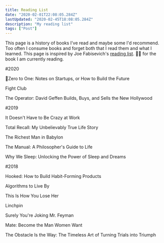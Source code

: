 ```yaml
---
title: Reading List
date: "2020-02-01T22:08:05.284Z"
lastUpdated: "2020-02-45T18:08:05.284Z"
description: "My reading list"
tags: ["Post"]
---
```


This page is a history of books I've read and maybe some I'd recommend. Too often I consume books and forget both that I read them and what I learned. This page is inspired by Joe Fabisevich's [reading list](https://www.fabisevi.ch/reading-list/). 🏃‍♂️ for the book I am currently reading.

#2020

🏃Zero to One: Notes on Startups, or How to Build the Future

Fight Club

The Operator: David Geffen Builds, Buys, and Sells the New Hollywood

#2019

It Doesn't Have to Be Crazy at Work

Total Recall: My Unbelievably True Life Story

The Richest Man in Babylon

The Manual: A Philosopher's Guide to Life

Why We Sleep: Unlocking the Power of Sleep and Dreams


#2018

Hooked: How to Build Habit-Forming Products

Algorithms to Live By

This Is How You Lose Her

Linchpin

Surely You're Joking Mr. Feyman

Mate: Become the Man Women Want

The Obstacle Is the Way: The Timeless Art of Turning Trials into Triumph